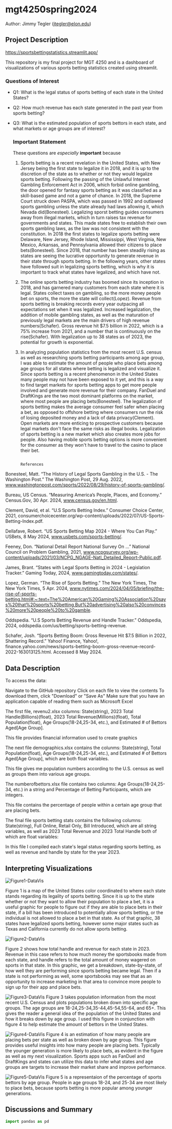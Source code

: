 # mgt4250spring2024
Author: Jimmy Tegler (jtegler@elon.edu)
## Project Description
https://sportsbettingstatistics.streamlit.app/

This repository is my final project for MGT 4250 and is a dashboard of visualizations of various sports betting statistics created using streamlit.
### Questions of Interest
- Q1: What is the legal status of sports betting of each state in the United States?
- Q2: How much revenue has each state generated in the past year from sports betting?
- Q3: What is the estimated population of sports bettors in each state, and what markets or age groups are of interest?

  ### Important Statement
  These questions are *especially* **important** because
  1. Sports betting is a recent revelation in the United States, with New Jersey being the first state to legalize it in 2018, and it is up to the discretion of the state as to whether or not they would legalize sports betting. Following the passing of the Unlawful Internet Gambling Enforcement Act in 2006, which forbid online gambling, the door opened for fantasy sports betting as it was classified as a skill-based game and not a game of chance. In 2018, the Supreme Court struck down PASPA, which was passed in 1992 and outlawed sports gambling unless the state already had laws allowing it, which Nevada did(Bonesteel). Legalizing sporst betting guides consumers away from illegal markets, which in turn raises tax revenue for governments and states. This made states free to establish their own sports gambling laws, as the law was not consistent with the constitution. In 2018 the first states to legalize sports betting were Delaware, New Jersey, Rhode Island, Mississippi, West Virginia, New Mexico, Arkansas, and Pennsylvania allowed their citizens to place bets(Bonesteel). Since 2018, that number has been steadily rising as states are seeing the lucrative opportunity to generate revenue in their state through sports betting. In the following years, other states have followed suit in legalizing sports betting, which is why it is important to track what states have legalized, and which have not. 
  2. The online sports betting industry has boomed since its inception in 2018, and has garnered many customers from each state where it is legal. States collect taxes on gambling, so the more money people bet on sports, the more the state will collect(Lopez). Revenue from sports betting is breaking records every year outpacing all expectations set when it was legalized. Increased legalization, the addition of mobile gambling states, as well as the maturation of previously legal markets are the main drivers of high revenue numbers(Schafer). Gross revenue hit $7.5 billion in 2022, which is a 75% increase from 2021, and a number that is continuously on the rise(Schafer). With legalization up to 38 states as of 2023, the potential for growth is exponential. 
  3. In analyzing population statistics from the most recent U.S. census as well as researching sports betting participants among age group, I was able to estimate the amount of people who place bets among age groups for all states where betting is legalized and visualize it. Since sports betting is a recent phenomenon in the United States many people may not have been exposed to it yet, and this is a way to find target markets for sports betting apps to get more people involved and generate more revenue for their company. FanDuel and DraftKings are the two most dominant platforms on the market, where most people are placing bets(Bonesteel). The legalization of sports betting makes the average consumer feel safer when placing a bet, as opposed to offshore betting where consumers run the risk of losing deposited money and a lack of data privacy(Clement). Open markets are more enticing to prospective customers because legal markets don't face the same risks as illegal books. Legalization of sports betting is a new market which also creates more jobs for people. Also having mobile sports betting options is more convenient for the consumer as they won't have to travel to the casino to place their bet. 


                                                                  References
Bonesteel, Matt. “The History of Legal Sports Gambling in the U.S. - The Washington Post.” The Washington Post, 29 Aug. 2022, www.washingtonpost.com/sports/2022/08/29/history-of-sports-gambling/. 

Bureau, US Census. “Measuring America’s People, Places, and Economy.” Census.Gov, 30 Apr. 2024, www.census.gov/en.html. 

Clement, David, et al. “U.S Sports Betting Index.” Consumer Choice Center, 2021, consumerchoicecenter.org/wp-content/uploads/2022/07/US-Sports-Betting-Index.pdf. 

Dellafave, Robert. “US Sports Betting Map 2024 - Where You Can Play.” USBets, 8 May 2024, www.usbets.com/sports-betting/. 

Feeney, Don. “National Detail Report National Survey On ...” National Council on Problem Gambling, 2021, www.ncpgsurvey.org/wp-content/uploads/2021/03/NCPG_NGAGE-Natl_Detailed_Report-Public.pdf. 

James, Brant. “States with Legal Sports Betting in 2024 - Legislation Tracker.” Gaming Today, 2024, www.gamingtoday.com/states/. 


Lopez, German. “The Rise of Sports Betting.” The New York Times, The New York Times, 5 Apr. 2024, www.nytimes.com/2024/04/05/briefing/the-rise-of-sports-betting.html#:~:text=The%20American%20Gaming%20Association%20says%20that%20sports%20betting,But%20advertising%20also%20convinces%20more%20people%20to%20gamble. 

Oddspedia. “U.S Sports Betting Revenue and Handle Tracker.” Oddspedia, 2024, oddspedia.com/us/betting/sports-betting-revenue. 


Schafer, Josh. “Sports Betting Boom: Gross Revenue Hit $7.5 Billion in 2022, Shattering Record.” Yahoo! Finance, Yahoo!, finance.yahoo.com/news/sports-betting-boom-gross-revenue-record-2022-163013125.html. Accessed 8 May 2024.  



## Data Description
To access the data:

Navigate to the GitHub repository
Click on each file to view the contents
To download them, click "Download" or "Save As"
Make sure that you have an application capable of reading them such as Microsoft Excel

The first file, revenu2.xlsx columns: State(string), 2023 Total Handle(Billions)(float), 2023 Total Revenue(Millions)(float), Total Population(float), Age Groups(18-24,25-34, etc.), and Estimated # of Bettors Aged[Age Group].
  
  This file provides financial information used to create graphics

The next file demographics.xlsx contains the colunms: State(string), Total Population(float),  Age Groups(18-24,25-34, etc.), and Estimated # of Bettors Aged[Age Group], which are both float variables.
  
  This file gives me population numbers according to the U.S. census as well as groups them into various age groups.

The numberofbettors.xlsx file contains two columns: Age Groups(18-24,25-34, etc.) in a string and Percentage of Betting Participants, which are integers.
  
  This file contains the percentage of people within a certain age group that are placing bets.

The final file sports betting stats contains the following columns: State(string), Full Online, Retail Only, Bill Introduced, which are all string variables, as well as 2023 Total Revenue and 2023 Total Handle both of which are float variables:
  
  In this file I compiled each state's legal status regarding sports betting, as well as revenue and handle by state for the year 2023.
  



## Interpreting Visualizations
![Figure1-DataVis](https://github.com/jtegler11/mgt4250spring2024/assets/167884630/45f61816-0521-4c4c-aac4-77c9d15bc497)

Figure 1 is a map of the United States color coordinated to where each state stands regarding its legality of sports betting. Since it is up to the state whether or not they want to allow their population to place a bet, it is a useful graphic for people to figure out if they are able to place bets in their state, if a bill has been introduced to potentially allow sports betting, or the individual is not allowed to place a bet in that state. As of that graphic, 38 states have legalized sports betting, however some major states such as Texas and California currently do not allow sports betting.

![Figure2-DataVis](https://github.com/jtegler11/mgt4250spring2024/assets/167884630/cd8f5bab-4d2f-45f3-9904-d7ce7a262a89)


Figure 2 shows how total handle and revenue for each state in 2023. Revenue in this case refers to how much money the sportsbooks made from each state, and handle refers to the total amount of money wagered on sports in that state. In this graphic, we get a breakdown, state-by-state, of how well they are performing since sports betting became legal. Then if a state is not performing as well, some sportsbooks may see that as an opportunity to increase marketing in that area to convince more people to sign up for their app and place bets. 

![Figure3-DataVis](https://github.com/jtegler11/mgt4250spring2024/assets/167884630/30e95b16-c418-4f3e-a56c-a5106f09103c)
Figure 3 takes population information from the most recent U.S. Census and plots populations broken down into specific age groups. The age groups are 18-24,25-34,35-44,45-54,55-64, and 65+. This gives the reader a general idea of the population of the United States and how it breaks down by age group. I used this figure in conjunction with figure 4 to help estimate the amount of bettors in the United States.

![Figure4-DataVis](https://github.com/jtegler11/mgt4250spring2024/assets/167884630/6f2174c9-2c1e-430c-b4d0-5cb84ca9442f)
Figure 4 is an estimation of how many people are placing bets per state as well as broken down by age group. This figure provides useful insights into how many people are placing bets. Typically the younger generation is more likely to place bets, as evident in the figure as well as my next visualization. Sports apps such as FanDuel and DraftKings and states can utilize this data to infer what states and age groups are targets to increase their market share and improve performance.

![Figure5-DataVis](https://github.com/jtegler11/mgt4250spring2024/assets/167884630/59e724ee-e9fc-463e-b445-906887270aca)
Figure 5 is a representaion of the percentage of sports bettors by age group. People in age groups 18-24, and 25-34 are most likely to place bets, because sports betting is more popular among younger generations. 





## Discussions and Summary

```python
import pandas as pd
```
